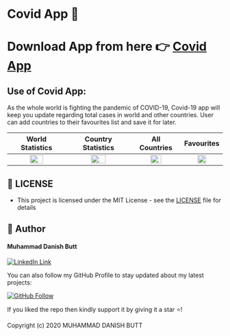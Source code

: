﻿# Covid App 🦠
 # Download App from here 👉 [Covid App](https://drive.google.com/file/d/109nILP56GDvXh5Iahqox7drpJwfVt4lH/view?usp=sharing)
 ## Use of Covid App: 
As the whole world is fighting the pandemic of COVID-19,  Covid-19 app will keep you update regarding total cases in world and other countries. User can add countries to their favourites list and save it for later.


World Statistics         | Country Statistics    | All Countries |  Favourites
:------------------------:|:------------------------:|:------------------------:|:------------------------:
<img height = "50%" src="https://github.com/cuiisb/assignment-4-indiedanish/blob/main/1.jpeg" /> | <img height = "50%" src="https://github.com/cuiisb/assignment-4-indiedanish/blob/main/2.jpeg" /> | <img height = "50%" src="https://github.com/cuiisb/assignment-4-indiedanish/blob/main/3.jpeg" /> | <img height = "50%" src="https://github.com/cuiisb/assignment-4-indiedanish/blob/main/4.jpeg" />

## 🔑 LICENSE
- This project is licensed under the MIT License - see the [LICENSE](https://github.com/cuiisb/assignment-4-indiedanish/blob/main/LICENSE) file for details

## 🧑 Author

#### Muhammad Danish Butt
[![LinkedIn Link](https://img.shields.io/badge/Connect-Danish-blue.svg?logo=linkedin&longCache=true&style=social&label=Connect
)](https://www.linkedin.com/in/indiedanish)

You can also follow my GitHub Profile to stay updated about my latest projects:

[![GitHub Follow](https://img.shields.io/badge/Connect-Danish-blue.svg?logo=Github&longCache=true&style=social&label=Follow)](https://github.com/indiedanish)

If you liked the repo then kindly support it by giving it a star ⭐!

Copyright (c) 2020 MUHAMMAD DANISH BUTT
